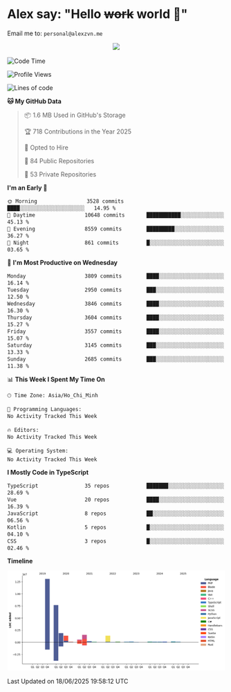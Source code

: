 # Alex say: "Hello ~~work~~ world 🐾"
Email me to: `personal@alexzvn.me`


<p align=center>
  <a href="https://skillicons.dev">
    <img src="https://skillicons.dev/icons?i=ts,js,php,nodejs,bun,vue,nuxt,react,svelte,tauri,laravel,rust,mongodb,docker,electron,redis,rabbitmq,tailwind,git,cloudflare,elysia,mysql,nginx,rollupjs,sentry,ubuntu,yarn,html,css,vite" />
  </a>
</p>

<!--START_SECTION:waka-->
![Code Time](http://img.shields.io/badge/Code%20Time-1%2C066%20hrs%2055%20mins-blue)

![Profile Views](http://img.shields.io/badge/Profile%20Views-0-blue)

![Lines of code](https://img.shields.io/badge/From%20Hello%20World%20I%27ve%20Written-28.5%20million%20lines%20of%20code-blue)

**🐱 My GitHub Data** 

> 📦 1.6 MB Used in GitHub's Storage 
 > 
> 🏆 718 Contributions in the Year 2025
 > 
> 💼 Opted to Hire
 > 
> 📜 84 Public Repositories 
 > 
> 🔑 53 Private Repositories 
 > 
**I'm an Early 🐤** 

```text
🌞 Morning                3528 commits        ████░░░░░░░░░░░░░░░░░░░░░   14.95 % 
🌆 Daytime                10648 commits       ███████████░░░░░░░░░░░░░░   45.13 % 
🌃 Evening                8559 commits        █████████░░░░░░░░░░░░░░░░   36.27 % 
🌙 Night                  861 commits         █░░░░░░░░░░░░░░░░░░░░░░░░   03.65 % 
```
📅 **I'm Most Productive on Wednesday** 

```text
Monday                   3809 commits        ████░░░░░░░░░░░░░░░░░░░░░   16.14 % 
Tuesday                  2950 commits        ███░░░░░░░░░░░░░░░░░░░░░░   12.50 % 
Wednesday                3846 commits        ████░░░░░░░░░░░░░░░░░░░░░   16.30 % 
Thursday                 3604 commits        ████░░░░░░░░░░░░░░░░░░░░░   15.27 % 
Friday                   3557 commits        ████░░░░░░░░░░░░░░░░░░░░░   15.07 % 
Saturday                 3145 commits        ███░░░░░░░░░░░░░░░░░░░░░░   13.33 % 
Sunday                   2685 commits        ███░░░░░░░░░░░░░░░░░░░░░░   11.38 % 
```


📊 **This Week I Spent My Time On** 

```text
🕑︎ Time Zone: Asia/Ho_Chi_Minh

💬 Programming Languages: 
No Activity Tracked This Week

🔥 Editors: 
No Activity Tracked This Week

💻 Operating System: 
No Activity Tracked This Week
```

**I Mostly Code in TypeScript** 

```text
TypeScript               35 repos            ███████░░░░░░░░░░░░░░░░░░   28.69 % 
Vue                      20 repos            ████░░░░░░░░░░░░░░░░░░░░░   16.39 % 
JavaScript               8 repos             ██░░░░░░░░░░░░░░░░░░░░░░░   06.56 % 
Kotlin                   5 repos             █░░░░░░░░░░░░░░░░░░░░░░░░   04.10 % 
CSS                      3 repos             █░░░░░░░░░░░░░░░░░░░░░░░░   02.46 % 
```



**Timeline**

![Lines of Code chart](https://raw.githubusercontent.com/alexzvn/alexzvn/main/assets/bar_graph.png)


 Last Updated on 18/06/2025 19:58:12 UTC
<!--END_SECTION:waka-->
